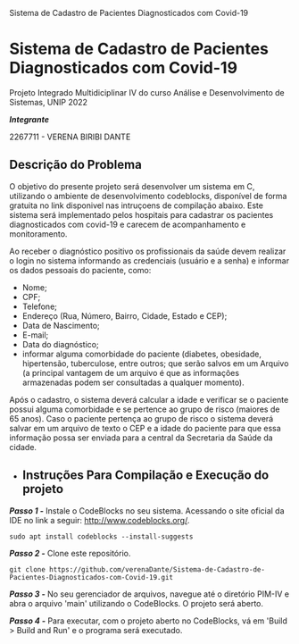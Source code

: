 Sistema de Cadastro de Pacientes Diagnosticados com Covid-19


# Sistema de Cadastro de Pacientes Diagnosticados com Covid-19

<div> 

Projeto Integrado Multidiciplinar IV do curso Análise e Desenvolvimento de Sistemas, UNIP 2022

***Integrante***
  
   2267711 - VERENA BIRIBI DANTE 


<div> 

## Descrição do Problema

O objetivo do presente projeto será desenvolver um sistema em C, utilizando o ambiente de desenvolvimento codeblocks, disponível de forma gratuita no link disponivel nas intruçoens de compilação abaixo. Este sistema será implementado pelos hospitais para cadastrar os pacientes diagnosticados com covid-19 e carecem de acompanhamento e monitoramento.

Ao receber o diagnóstico positivo os profissionais da saúde devem realizar o login no sistema informando as credenciais (usuário e a senha) e informar os dados pessoais do paciente, como:

- Nome;
- CPF;
- Telefone;
- Endereço (Rua, Número, Bairro, Cidade, Estado e CEP);
- Data de Nascimento;
- E-mail;
- Data do diagnóstico;
- informar alguma comorbidade do paciente (diabetes, obesidade, hipertensão, tuberculose, entre outros;
que serão salvos em um Arquivo (a principal vantagem de um arquivo é que as informações armazenadas podem ser consultadas a qualquer momento).

Após o cadastro, o sistema deverá calcular a idade e verificar se o paciente possui alguma comorbidade e se pertence ao grupo de risco (maiores de 65 anos). Caso o paciente pertença ao grupo de risco o sistema deverá salvar em um arquivo de texto o CEP e a idade do paciente para que essa informação possa ser enviada para a central da Secretaria da Saúde da cidade.
  
  </div>
    
    
  - ## Instruções Para Compilação e Execução do projeto
  
  ***Passo 1 -*** Instale o CodeBlocks no seu sistema. Acessando o site oficial da IDE no link a seguir: http://www.codeblocks.org/.
  
```
sudo apt install codeblocks --install-suggests
```
  ***Passo 2 -*** Clone este repositório. 
```
git clone https://github.com/verenaDante/Sistema-de-Cadastro-de-Pacientes-Diagnosticados-com-Covid-19.git
```
  ***Passo 3 -*** No seu gerenciador de arquivos, navegue até o diretório PIM-IV e abra o arquivo 'main' utilizando o CodeBlocks. O projeto será aberto.
 
  ***Passo 4 -*** Para executar, com o projeto aberto no CodeBlocks, vá em 'Build > Build and Run' e o programa será executado.
  
  
    
    
